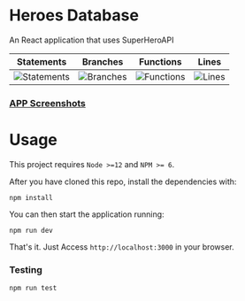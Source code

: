 # Heroes Database
An React application  that uses SuperHeroAPI

| Statements | Branches | Functions | Lines |
| -----------|----------|-----------|-------|
| ![Statements](https://img.shields.io/badge/Coverage-92.11%25-brightgreen.svg "Make me better!") | ![Branches](https://img.shields.io/badge/Coverage-100%25-brightgreen.svg "Make me better!") | ![Functions](https://img.shields.io/badge/Coverage-81.82%25-yellow.svg "Make me better!") | ![Lines](https://img.shields.io/badge/Coverage-92.04%25-brightgreen.svg "Make me better!") |

###
### [APP Screenshots](screenshots.md)


# Usage

This project requires `Node >=12` and `NPM >= 6`.

After you have cloned this repo, install the dependencies with:

```
npm install
```

You can then start the application running:

```
npm run dev
```

That's it. Just Access `http://localhost:3000` in your browser.


### Testing

```
npm run test
```
